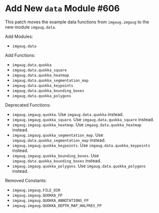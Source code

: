 # Add New `data` Module #606

This patch moves the example data functions from `imgaug.imgaug` to
the new module `imgaug.data`.

Add Modules:
* `imgaug.data`

Add Functions:
* `imgaug.data.quokka`
* `imgaug.data.quokka_square`
* `imgaug.data.quokka_heatmap`
* `imgaug.data.quokka_segmentation_map`
* `imgaug.data.quokka_keypoints`
* `imgaug.data.quokka_bounding_boxes`
* `imgaug.data.quokka_polygons`

Deprecated Functions:
* `imgaug.imgaug.quokka`.
  Use `imgaug.data.quokka` instead.
* `imgaug.imgaug.quokka_square`.
  Use `imgaug.data.quokka_square` instead.
* `imgaug.imgaug.quokka_heatmap`.
  Use `imgaug.data.quokka_heatmap` instead.
* `imgaug.imgaug.quokka_segmentation_map`.
  Use `imgaug.data.quokka_segmentation_map` instead.
* `imgaug.imgaug.quokka_keypoints`.
  Use `imgaug.data.quokka_keypoints` instead.
* `imgaug.imgaug.quokka_bounding_boxes`.
  Use `imgaug.data.quokka_bounding_boxes` instead.
* `imgaug.imgaug.quokka_polygons`.
  Use `imgaug.data.quokka_polygons` instead.

Removed Constants:
* `imgaug.imgaug.FILE_DIR`
* `imgaug.imgaug.QUOKKA_FP`
* `imgaug.imgaug.QUOKKA_ANNOTATIONS_FP`
* `imgaug.imgaug.QUOKKA_DEPTH_MAP_HALFRES_FP`
